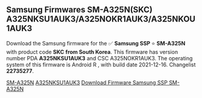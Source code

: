 <h2>Samsung Firmwares SM-A325N(SKC) A325NKSU1AUK3/A325NOKR1AUK3/A325NKOU1AUK3</h2>
Download the Samsung firmware for the ✅ <strong>Samsung SSP </strong> ⭐ <strong>SM-A325N</strong> with product code <strong>SKC</strong> <strong> from South Korea</strong>. This firmware has version number PDA <strong>A325NKSU1AUK3</strong> and CSC A325NOKR1AUK3. The operating system of this firmware is Android R , with build date 2021-12-16. Changelist <strong>22735277</strong>.


[SM-A325N](https://samfirm.shop/samsung/model/SM-A325N)
[A325NKSU1AUK3](https://samfirm.shop/samsung/pda/A325NKSU1AUK3)
[Download Firmware Samsung SSP SM-A325N](https://samfirm.shop/samsung/firmware/482788)
